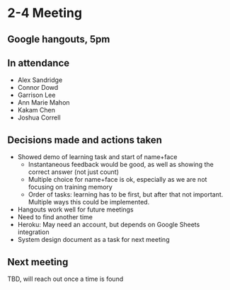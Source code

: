 # 2-4 Meeting

## Google hangouts, 5pm

## In attendance

- Alex Sandridge
- Connor Dowd
- Garrison Lee
- Ann Marie Mahon
- Kakam Chen
- Joshua Correll

## Decisions made and actions taken

- Showed demo of learning task and start of name+face
  - Instantaneous feedback would be good, as well as showing the correct answer (not just count)
  - Multiple choice for name+face is ok, especially as we are not focusing on training memory
  - Order of tasks: learning has to be first, but after that not important.  Multiple ways this could be implemented.
- Hangouts work well for future meetings
- Need to find another time
- Heroku: May need an account, but depends on Google Sheets integration
- System design document as a task for next meeting

## Next meeting

TBD, will reach out once a time is found
